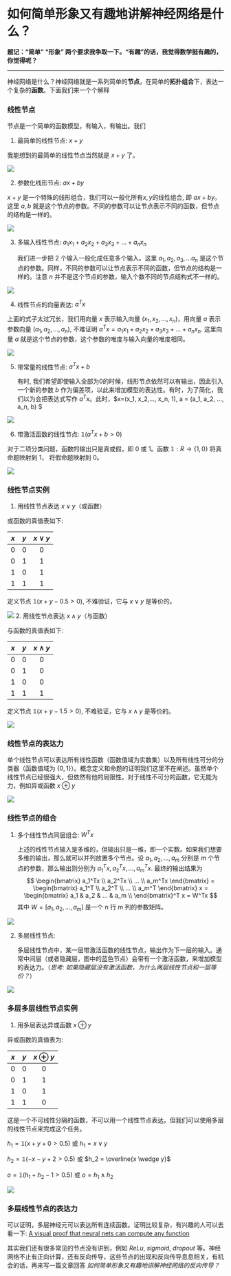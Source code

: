 # 如何简单形象又有趣地讲解神经网络是什么？

**题记：“简单” “形象” 两个要求我争取一下。“有趣”的话，我觉得数学挺有趣的，你觉得呢？**

---
神经网络是什么？神经网络就是一系列简单的**节点**，在简单的**拓扑组合**下，表达一个复杂的**函数**。下面我们来一个个解释

### 线性节点
节点是一个简单的函数模型，有输入，有输出。我们

1. 最简单的线性节点: $x + y$

 我能想到的最简单的线性节点当然就是 $x+y$ 了。
 
 ![](p1.png)
 
2. 参数化线形节点: $ax + by$

 $x + y$ 是一个特殊的线形组合，我们可以一般化所有$x,y$的线性组合, 即 $ax+by$。这里 $a, b$ 就是这个节点的参数。不同的参数可以让节点表示不同的函数，但节点的结构是一样的。
 
 ![](p2.png)
  
3. 多输入线性节点: $a_1x_1 + a_2x_2 + a_3x_3 + ... + a_nx_n$

	我们进一步把 2 个输入一般化成任意多个输入。这里 $a_1, a_2, a_3, ... a_n$ 是这个节点的参数。同样，不同的参数可以让节点表示不同的函数，但节点的结构是一样的。注意 $n$ 并不是这个节点的参数，输入个数不同的节点结构式不一样的。
	
 ![](p3.png)
	
4. 线性节点的向量表达: $a^Tx$

 上面的式子太过冗长，我们用向量 $x$ 表示输入向量 $(x_1, x_2, ..., x_n)$，用向量 $a$ 表示参数向量 $(a_1, a_2, ..., a_n)$, 不难证明 $a^Tx = a_1x_1 + a_2x_2 + a_3x_3 + ... + a_nx_n$. 这里向量 $a$ 就是这个节点的参数，这个参数的唯度与输入向量的唯度相同。
 
 ![](p4.png)

5. 带常量的线性节点: $a^Tx + b$
	
	有时, 我们希望即使输入全部为0的时候，线形节点依然可以有输出，因此引入一个新的参数 $b$ 作为偏差项，以此来增加模型的表达性。有时，为了简化，我们以为会把表达式写作 $a^Tx$。此时，$x=(x_1, x_2,..., x_n, 1), a = (a_1, a_2, ..., a_n, b) $ 
	
 ![](p5.png)
	
6. 带激活函数的线性节点: $\mathbb{1}(a^Tx + b > 0)$

 对于二项分类问题，函数的输出只是真或假，即 0 或 1。函数 $\mathbb{1}: R\rightarrow\{1, 0\}$ 将真命题映射到 1， 将假命题映射到 0。
 
 ![](p6.png)
  
### 线性节点实例
1. 用线性节点表达 $x \vee y$（或函数）
 
 或函数的真值表如下:

 | $x$ | $y$ | $x \vee y$ | 
| --- | --- | :---: |
| 0 | 0 | 0 |
| 0 | 1 | 1 |
| 1 | 0 | 1 |
| 1 | 1 | 1 |

 定义节点 $\mathbb{1}(x+y - 0.5>0)$,  不难验证，它与 $x \vee y$ 是等价的。

 ![](p7.png)
2. 用线性节点表达 $x \wedge y$（与函数） 
 
 与函数的真值表如下:

 | $x$ | $y$ | $x \wedge y$ 
| --- | --- | :---: |
| 0 | 0 | 0 |
| 0 | 1 | 0 |
| 1 | 0 | 0 |
| 1 | 1 | 1 |

 定义节点 $\mathbb{1}(x+y-1.5>0)$, 不难验证，它与 $x \wedge y$ 是等价的。

 ![](p8.png)

### 线性节点的表达力
单个线性节点可以表达所有线性函数（函数值域为实数集）以及所有线性可分的分类器（函数值域为 $\{0,1\}$）。概念定义和命题的证明我们这里不在阐述。虽然单个线性节点已经很强大，但依然有他的局限性。对于线性不可分的函数，它无能为力，例如异或函数 $x \oplus y$

 ![](p9.png)

### 线性节点的组合
1. 多个线性节点同层组合: $W^Tx$

	上述的线性节点输入是多维的，但输出只是一维，即一个实数。如果我们想要多维的输出，那么就可以并列放置多个节点。设 $a_1, a_2, ... , a_m$ 分别是 $m$ 个节点的参数，那么输出则分别为 $a_1^Tx, a_2^Tx, ... , a_m^Tx$. 最终的输出结果为
	$$
	\begin{bmatrix}
    a_1^Tx \\
    a_2^Tx \\
    ... \\
    a_m^Tx 
 \end{bmatrix} = 
 \begin{bmatrix}
    a_1^T \\
    a_2^T \\
    ... \\
    a_m^T 
 \end{bmatrix} x = 
 \begin{bmatrix}
    a_1 & a_2 & ... & a_m \\
 \end{bmatrix}^T x = W^Tx
	$$
	其中 $W = [a_1, a_2, ... , a_m]$ 是一个 n 行 m 列的参数矩阵。
 
 ![](p10.png)
	
 
2. 多层线性节点:
 
	多层线性节点中，某一层带激活函数的线性节点，输出作为下一层的输入。通常中间层（或者隐藏层，图中的蓝色节点）会带有一个激活函数，来增加模型的表达力。（*思考: 如果隐藏层没有激活函数，为什么两层线性节点和一层等价？*）
	
 ![](p15.png)

	
### 多层多层线性节点实例
1. 用多层表达异或函数 $x \oplus y$ 
 
 异或函数的真值表为:
 
 | $x$ | $y$ | $x \oplus y$ 
| --- | --- | :---: |
| 0 | 0 | 0 |
| 0 | 1 | 1 |
| 1 | 0 | 1 |
| 1 | 1 | 0 |
  
 这是一个不可线性分隔的函数，不可以用一个线性节点表达。但我们可以使用多层的线性节点来完成这个任务。
 
 $h_1 = \mathbb{1}(x+y+0 >0.5)$ 或 $h_1 = x \vee y$
 
 $h_2 = \mathbb{1}(-x-y+2 >0.5)$ 或 $h_2 = \overline{x \wedge y}$
 
 $o = \mathbb{1}(h_1 + h_2 - 1 >0.5)$ 或 $o = h_1 \wedge h_2$ 
 
 ![](p11.png)

### 多层线性节点的表达力
可以证明，多层神经元可以表达所有连续函数。证明比较复杂，有兴趣的人可以去看一下: [A visual proof that neural nets can compute any function](http://neuralnetworksanddeeplearning.com/chap4.html)

其实我们还有很多常见的节点没有讲到，例如 $ReLu$, $sigmoid$, $dropout$ 等。神经网络不止有正向计算，还有反向传导，这些节点的出现和反向传导息息相关，有机会的话，再来写一篇文章回答 *如何简单形象又有趣地讲解神经网络的反向传导？*


